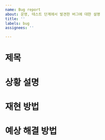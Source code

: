 ```yaml
---
name: Bug report
about: 운영, 테스트 단계에서 발견한 버그에 대한 설명
title: ''
labels: bug
assignees: ''

---
```


# 제목

# 상황 설명

# 재현 방법

# 예상 해결 방법
